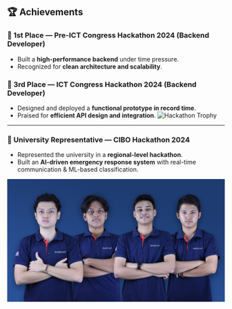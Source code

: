 ## 🏆 Achievements

### 🥇 1st Place — Pre-ICT Congress Hackathon 2024 (Backend Developer)

- Built a **high-performance backend** under time pressure.
- Recognized for **clean architecture and scalability**.

### 🥉 3rd Place — ICT Congress Hackathon 2024 (Backend Developer)

- Designed and deployed a **functional prototype in record time**.
- Praised for **efficient API design and integration**.
  ![Hackathon Trophy](https://scontent.fcgy2-2.fna.fbcdn.net/v/t39.30808-6/480256832_567906836292341_7756597574508208919_n.jpg?_nc_cat=103&ccb=1-7&_nc_sid=127cfc&_nc_ohc=RmATG5P8DI4Q7kNvwEfsqqW&_nc_oc=AdlwOywzPsDsEt8Th3SR_1v-EUhk7TX0On-XOcpXjUzdYe9bBSdRSqCtTytetD0rdE0&_nc_zt=23&_nc_ht=scontent.fcgy2-2.fna&_nc_gid=b4_HW8hdBfuQ0AofZ7N07Q&oh=00_AfUMD4ygHoyDKQdVp2ro7Fpg0YE0DOoFNXh2KbWGbF-6FQ&oe=68B3D700)

---

### 🎯 University Representative — CIBO Hackathon 2024

- Represented the university in a **regional-level hackathon**.
- Built an **AI-driven emergency response system** with real-time communication & ML-based classification.

![AI Emergency Response System](https://raw.githubusercontent.com/ReidoBoss/portfolio-assets/refs/heads/main/images/swift-aid.jpg)
